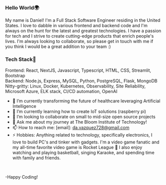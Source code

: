 ### Hello World🌍

My name is Daniel! I'm a Full Stack Software Engineer residing in the United States. I love to dabble in various frontend and backend code and I'm always on the hunt for the latest and greatest technologies. I have a passion for tech and I strive to create cutting-edge products that enrich people's lives. I'm always looking to collaborate, so please get in touch with me if you think I would be a great addition to your team :) 

### Tech Stack🥞

Frontend: React, NextJS, Javascript, Typescript, HTML, CSS, Streamlit, Bootstrap </br>
 Backend: Node.js, Express, MySQL, Python, PostgreSQL, Flask, MongoDB</br>
 Nitty-gritty: Linux, Docker, Kubernetes, Observability, Site Reliability, Microsoft Azure, ELK stack, CI/CD automation, OpenAI</br>

- 🔭 I’m currently transforming the future of healthcare leveraging Artificial Intelligence
- 🌱 I’m currently learning how to create IoT solutions (raspberry pi)
- 👯 I’m looking to collaborate on small to mid-size open source projects
- 💬 Ask me about my journey at The Bloom Institute of Technology!
- 📫 How to reach me: [email]: da.vazquez728@gmail.com
- ⚡ Hobbies: Anything related to technology, specifically electronics, I love to build PC's and tinker with gadgets. I'm a video game fanatic and my all-time favorite video game is Rocket League 🚀 I also enjoy watching and playing basketball, singing Karaoke, and spending time with family and friends.</br>

</br>

-Happy Coding!
